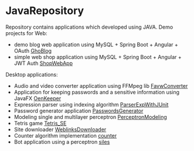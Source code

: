 # JavaRepository
Repository contains applications which developed using JAVA.
Demo projects for Web:

- demo blog web application using MySQL + Spring Boot + Angular + OAuth [GhoBlog](https://github.com/yakushev85/GeneralJavaRepository/tree/master/EEProjects/GhoBlog)
- simple web shop application using MySQL + Spring Boot + Angular + JWT Auth [ShopWebApp](https://github.com/yakushev85/GeneralJavaRepository/tree/master/EEProjects/ShopWebApp)

Desktop applications:

- Audio and video converter application using FFMpeg lib [FavwConverter](https://github.com/yakushev85/GeneralJavaRepository/tree/master/SEProjects/FavwConverter)
- Application for keeping passwords and a sensitive information using JavaFX [OenKeeper](https://github.com/yakushev85/GeneralJavaRepository/tree/master/SEProjects/OenKeeper)
- Expression parser using indexing algorithm [ParserExpWithJUnit](https://github.com/yakushev85/GeneralJavaRepository/tree/master/SEProjects/ParserExpWithJUnit)
- Password generator application [PasswordsGenerator](https://github.com/yakushev85/GeneralJavaRepository/tree/master/SEProjects/PasswordsGenerator)
- Modeling single and multilayer perceptron [PerceptronModeling](https://github.com/yakushev85/GeneralJavaRepository/tree/master/SEProjects/PerceptronModeling)
- Tetris game [Tetris_SE](https://github.com/yakushev85/GeneralJavaRepository/tree/master/SEProjects/Tetris_SE)
- Site downloader [WeblinksDownloader](https://github.com/yakushev85/GeneralJavaRepository/tree/master/SEProjects/WeblinksDownloader)
- Counter algorithm implementation [counter](https://github.com/yakushev85/GeneralJavaRepository/tree/master/SEProjects/counter)
- Bot application using a perceptron [siles](https://github.com/yakushev85/GeneralJavaRepository/tree/master/SEProjects/siles)
